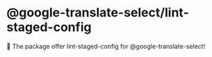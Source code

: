 # @google-translate-select/lint-staged-config

🚀 The package offer lint-staged-config for @google-translate-select!